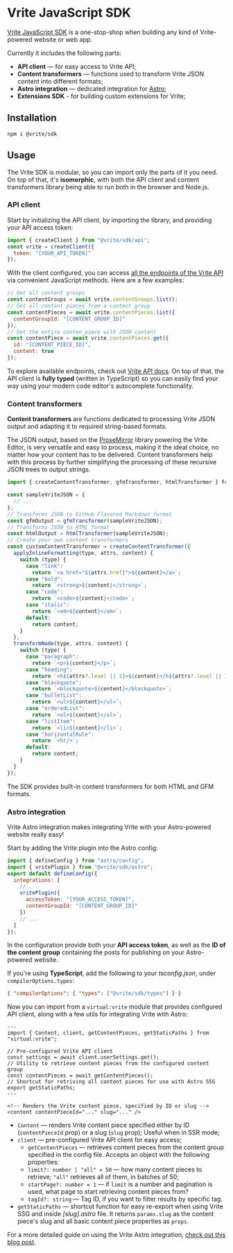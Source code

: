 # Vrite JavaScript SDK

[Vrite JavaScript SDK](https://github.com/vriteio/vrite/tree/main/packages/sdk) is a one-stop-shop when building any kind of Vrite-powered website or web app.

Currently it includes the following parts:

- **API client** — for easy access to Vrite API;
- **Content transformers** — functions used to transform Vrite JSON content into different formats;
- **Astro integration** — dedicated integration for [Astro](<%5Bhttps://astro.build/%5D(https://astro.build/)>);
- **Extensions SDK** - for building custom extensions for Vrite;

## Installation

```shell
npm i @vrite/sdk
```

## Usage

The Vrite SDK is modular, so you can import only the parts of it you need. On top of that, it's **isomorphic**, with both the API client and content transformers library being able to run both in the browser and Node.js.

### API client

Start by initializing the API client, by importing the library, and providing your API access token:

```javascript
import { createClient } from "@vrite/sdk/api";
const vrite = createClient({
  token: "[YOUR_API_TOKEN]"
});
```

With the client configured, you can access [all the endpoints of the Vrite API](https://generator.swagger.io/?url=https://api.vrite.io/swagger.json) via convenient JavaScript methods. Here are a few examples:

```javascript
// Get all content groups
const contentGroups = await vrite.contentGroups.list();
// Get all content pieces from a content group
const contentPieces = await vrite.contentPieces.list({
  contentGroupId: "[CONTENT_GROUP_ID]"
});
// Get the entire conten piece with JSON content
const contentPiece = await vrite.contentPieces.get({
  id: "[CONTENT_PIECE_ID]",
  content: true
});
```

To explore available endpoints, check out [Vrite API docs](https://generator.swagger.io/?url=https://api.vrite.io/swagger.json). On top of that, the API client is **fully typed** (written in TypeScript) so you can easily find your way using your modern code editor's autocomplete functionality.

### Content transformers

**Content transformers** are functions dedicated to processing Vrite JSON output and adapting it to required string-based formats.

The JSON output, based on the [ProseMirror](https://prosemirror.net/) library powering the Vrite Editor, is very versatile and easy to process, making it the ideal choice, no matter how your content has to be delivered. Content transformers help with this process by further simplifying the processing of these recursive JSON trees to output strings.

```javascript
import { createContentTransformer, gfmTransformer, htmlTransformer } from "@vrite/sdk/transformers";

const sampleVriteJSON = {
  // ...
};
// Transforms JSON to GitHub Flavored Markdown format
const gfmOutput = gfmTransformer(sampleVriteJSON);
// Transforms JSON to HTML format
const htmlOutput = htmlTransformer(sampleVriteJSON);
// Create your own content transformers
const customContentTransformer = createContentTransformer({
  applyInlineFormatting(type, attrs, content) {
    switch (type) {
      case "link":
        return `<a href="${attrs.href}">${content}</a>`;
      case "bold":
        return `<strong>${content}</strong>`;
      case "code":
        return `<code>${content}</code>`;
      case "italic":
        return `<em>${content}</em>`;
      default:
        return content;
    }
  },
  transformNode(type, attrs, content) {
    switch (type) {
      case "paragraph":
        return `<p>${content}</p>`;
      case "heading":
        return `<h${attrs?.level || 1}>${content}</h${attrs?.level || 1}>`;
      case "blockquote":
        return `<blockquote>${content}</blockquote>`;
      case "bulletList":
        return `<ul>${content}</ul>`;
      case "orderedList":
        return `<ol>${content}</ol>`;
      case "listItem":
        return `<li>${content}</li>`;
      case "horizontalRule":
        return `<hr/>`;
      default:
        return content;
    }
  }
});
```

The SDK provides built-in content transformers for both HTML and GFM formats.

### Astro integration

Vrite Astro integration makes integrating Vrite with your Astro-powered website really easy!

Start by adding the Vrite plugin into the Astro config:

```javascript
import { defineConfig } from "astro/config";
import { vritePlugin } from "@vrite/sdk/astro";
export default defineConfig({
  integrations: [
    // ...
    vritePlugin({
      accessToken: "[YOUR_ACCESS_TOKEN]",
      contentGroupId: "[CONTENT_GROUP_ID]"
    })
    // ...
  ]
});
```

In the configuration provide both your **API access token**, as well as the **ID of the content group** containing the posts for publishing on your Astro-powered website.

If you're using **TypeScript**, add the following to your _tsconfig.json_, under `compilerOptions.types`:

```json
{ "compilerOptions": { "types": ["@vrite/sdk/types"] } }
```

Now you can import from a `virtual:vrite` module that provides configured API client, along with a few utils for integrating Vrite with Astro:

```astro
---
import { Content, client, getContentPieces, getStaticPaths } from "virtual:vrite";

// Pre-configured Vrite API client
const settings = await client.userSettings.get();
// Utility to retrieve content pieces from the configured content group
const contentPieces = await getContentPieces();
// Shortcut for retriving all content pieces for use with Astro SSG
export getStaticPaths;
---

<!-- Renders the Vrite content piece, specified by ID or slug -->
<content contentPieceId="..." slug="..." />
```

- `Content` — renders Vrite content piece specified either by ID (`contentPieceId` prop) or a slug (`slug` prop); Useful when in SSR mode;
- `client` — pre-configured Vrite API client for easy access;
  - `getContentPieces` — retrieves content pieces from the content group specified in the config file. Accepts an object with the following properties:
  - `limit?: number | "all" = 50` — how many content pieces to retrieve; `"all"` retrieves all of them, in batches of 50;
  - `startPage?: number = 1` — if `limit` is a number and pagination is used, what page to start retrieving content pieces from?
  - `tagId?: string` — Tag ID, if you want to filter results by specific tag.
- `getStaticPaths` — shortcut function for easy re-export when using Vrite SSG and inside _[slug].astro_ file. It returns `params.slug` as the content piece's slug and all basic content piece properties as `props`.

For a more detailed guide on using the Vrite Astro integration, [check out this blog post](https://vrite.io/blog/start-programming-blog-in-minutes-with-astro-and-vrite/).
